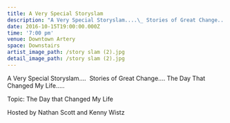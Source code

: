 ```yaml
---
title: A Very Special Storyslam
description: "A Very Special Storyslam....\_ Stories of Great Change.... The Day That Changed My Life.....\_\n\nTopic: The Day that Changed My Life\_\n\nHosted by Nathan Scott and Kenny Wistz"
date: 2016-10-15T19:00:00.000Z
time: '7:00 pm'
venue: Downtown Artery
space: Downstairs
artist_image_path: /story slam (2).jpg
detail_image_path: /story slam (2).jpg
---
```



A Very Special Storyslam….  Stories of Great Change…. The Day That Changed My Life…..

Topic: The Day that Changed My Life

Hosted by Nathan Scott and Kenny Wistz